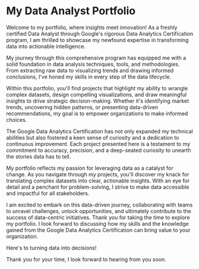 # My Data Analyst Portfolio

Welcome to my portfolio, where insights meet innovation! As a freshly certified Data Analyst through Google's rigorous Data Analytics Certification program, I am thrilled to showcase my newfound expertise in transforming data into actionable intelligence.

My journey through this comprehensive program has equipped me with a solid foundation in data analysis techniques, tools, and methodologies. From extracting raw data to visualizing trends and drawing informed conclusions, I've honed my skills in every step of the data lifecycle.

Within this portfolio, you'll find projects that highlight my ability to wrangle complex datasets, design compelling visualizations, and draw meaningful insights to drive strategic decision-making. Whether it's identifying market trends, uncovering hidden patterns, or presenting data-driven recommendations, my goal is to empower organizations to make informed choices.

The Google Data Analytics Certification has not only expanded my technical abilities but also fostered a keen sense of curiosity and a dedication to continuous improvement. Each project presented here is a testament to my commitment to accuracy, precision, and a deep-seated curiosity to unearth the stories data has to tell.

My portfolio reflects my passion for leveraging data as a catalyst for change. As you navigate through my projects, you'll discover my knack for translating complex datasets into clear, actionable insights. With an eye for detail and a penchant for problem-solving, I strive to make data accessible and impactful for all stakeholders.

I am excited to embark on this data-driven journey, collaborating with teams to unravel challenges, unlock opportunities, and ultimately contribute to the success of data-centric initiatives. Thank you for taking the time to explore my portfolio. I look forward to discussing how my skills and the knowledge gained from the Google Data Analytics Certification can bring value to your organization.

Here's to turning data into decisions!

Thank you for your time, I look forward to hearing from you soon.
